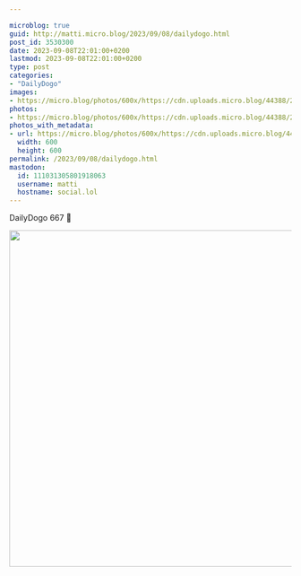 ```yaml
---

microblog: true
guid: http://matti.micro.blog/2023/09/08/dailydogo.html
post_id: 3530300
date: 2023-09-08T22:01:00+0200
lastmod: 2023-09-08T22:01:00+0200
type: post
categories:
- "DailyDogo"
images:
- https://micro.blog/photos/600x/https://cdn.uploads.micro.blog/44388/2023/2315caf7a0c44bb79d42e7ce7059fc52.jpg
photos:
- https://micro.blog/photos/600x/https://cdn.uploads.micro.blog/44388/2023/2315caf7a0c44bb79d42e7ce7059fc52.jpg
photos_with_metadata:
- url: https://micro.blog/photos/600x/https://cdn.uploads.micro.blog/44388/2023/2315caf7a0c44bb79d42e7ce7059fc52.jpg
  width: 600
  height: 600
permalink: /2023/09/08/dailydogo.html
mastodon:
  id: 111031305801918063
  username: matti
  hostname: social.lol
---
```

DailyDogo 667 🐶

<img src="https://micro.blog/photos/600x/https://blog.martin-haehnel.de/uploads/2023/2315caf7a0c44bb79d42e7ce7059fc52.jpg" width="600" height="600" alt="" />
